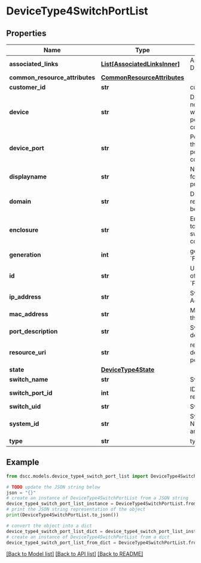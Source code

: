 # DeviceType4SwitchPortList


## Properties

Name | Type | Description | Notes
------------ | ------------- | ------------- | -------------
**associated_links** | [**List[AssociatedLinksInner]**](AssociatedLinksInner.md) | Associated Links Details | [optional] 
**common_resource_attributes** | [**CommonResourceAttributes**](CommonResourceAttributes.md) |  | [optional] 
**customer_id** | **str** | customerId | [optional] 
**device** | **str** | Device (either node or IOM) to which the switch port is connected to | [optional] 
**device_port** | **str** | Port on device that the switch port is connected to | [optional] 
**displayname** | **str** | Name to be used for display purposes | [optional] 
**domain** | **str** | Domain that the resource belongs to | [optional] 
**enclosure** | **str** | Enclosure (cage) to which the switch port is connected to | [optional] 
**generation** | **int** | generation &#x60;Filter, Sort&#x60; | [optional] 
**id** | **str** | Unique Identifier of the resource. &#x60;Filter&#x60; | [optional] 
**ip_address** | **str** | Switch port IP Address | [optional] 
**mac_address** | **str** | MAC address of the switch port | [optional] 
**port_description** | **str** | Switch port description | [optional] 
**resource_uri** | **str** | resourceUri for detailed switch port object | [optional] 
**state** | [**DeviceType4State**](DeviceType4State.md) |  | [optional] 
**switch_name** | **str** | Switch name. | [optional] 
**switch_port_id** | **int** | ID of the resource | [optional] 
**switch_uid** | **str** | Switch UID | [optional] 
**system_id** | **str** | SystemUid/Serial Number  of the array. | [optional] 
**type** | **str** | type | [optional] 

## Example

```python
from dscc.models.device_type4_switch_port_list import DeviceType4SwitchPortList

# TODO update the JSON string below
json = "{}"
# create an instance of DeviceType4SwitchPortList from a JSON string
device_type4_switch_port_list_instance = DeviceType4SwitchPortList.from_json(json)
# print the JSON string representation of the object
print(DeviceType4SwitchPortList.to_json())

# convert the object into a dict
device_type4_switch_port_list_dict = device_type4_switch_port_list_instance.to_dict()
# create an instance of DeviceType4SwitchPortList from a dict
device_type4_switch_port_list_from_dict = DeviceType4SwitchPortList.from_dict(device_type4_switch_port_list_dict)
```
[[Back to Model list]](../README.md#documentation-for-models) [[Back to API list]](../README.md#documentation-for-api-endpoints) [[Back to README]](../README.md)


